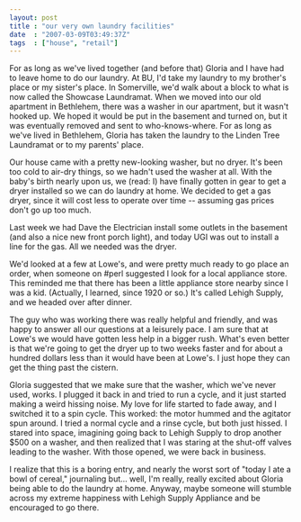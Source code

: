 ```yaml
---
layout: post
title : "our very own laundry facilities"
date  : "2007-03-09T03:49:37Z"
tags  : ["house", "retail"]
---
```

For as long as we've lived together (and before that) Gloria and I have had to leave home to do our laundry.  At BU, I'd take my laundry to my brother's place or my sister's place.  In Somerville, we'd walk about a block to what is now called the Showcase Laundramat.  When we moved into our old apartment in Bethlehem, there was a washer in our apartment, but it wasn't hooked up.  We hoped it would be put in the basement and turned on, but it was eventually removed and sent to who-knows-where.  For as long as we've lived in Bethlehem, Gloria has taken the laundry to the Linden Tree Laundramat or to my parents' place.

Our house came with a pretty new-looking washer, but no dryer.  It's been too cold to air-dry things, so we hadn't used the washer at all.  With the baby's birth nearly upon us, we (read: I) have finally gotten in gear to get a dryer installed so we can do laundry at home.  We decided to get a gas dryer, since it will cost less to operate over time -- assuming gas prices don't go up too much.

Last week we had Dave the Electrician install some outlets in the basement (and also a nice new front porch light), and today UGI was out to install a line for the gas.  All we needed was the dryer.

We'd looked at a few at Lowe's, and were pretty much ready to go place an order, when someone on #perl suggested I look for a local appliance store. This reminded me that there has been a little appliance store nearby since I was a kid.  (Actually, I learned, since 1920 or so.)  It's called Lehigh Supply, and we headed over after dinner.

The guy who was working there was really helpful and friendly, and was happy to answer all our questions at a leisurely pace.  I am sure that at Lowe's we would have gotten less help in a bigger rush.  What's even better is that we're going to get the dryer up to two weeks faster and for about a hundred dollars less than it would have been at Lowe's.  I just hope they can get the thing past the cistern.

Gloria suggested that we make sure that the washer, which we've never used, works.  I plugged it back in and tried to run a cycle, and it just started making a weird hissing noise.  My love for life started to fade away, and I switched it to a spin cycle.  This worked: the motor hummed and the agitator spun around.  I tried a normal cycle and a rinse cycle, but both just hissed. I stared into space, imagining going back to Lehigh Supply to drop another $500 on a washer, and then realized that I was staring at the shut-off valves leading to the washer.  With those opened, we were back in business.

I realize that this is a boring entry, and nearly the worst sort of "today I ate a bowl of cereal," journaling but... well, I'm really, really excited about Gloria being able to do the laundry at home.  Anyway, maybe someone will stumble across my extreme happiness with Lehigh Supply Appliance and be encouraged to go there.   
